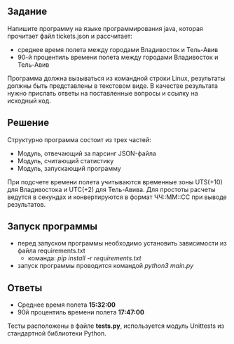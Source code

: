 ## Задание
Напишите программу на языке программирования java, которая прочитает файл tickets.json и рассчитает: 
- среднее время полета между городами Владивосток и Тель-Авив 
- 90-й процентиль времени полета между городами  Владивосток и Тель-Авив 

Программа должна вызываться из командной строки Linux, результаты должны быть представлены в текстовом виде. 
В качестве результата нужно прислать ответы на поставленные вопросы и ссылку на исходный код.

## Решение

Структурно программа состоит из трех частей:
- Модуль, отвечающий за парсинг JSON-файла
- Модуль, считающий статистику
- Модуль, запускающий программу

При подсчете времени полета учитываются временные зоны UTS(+10) для Владивостока и UTC(+2) для Тель-Авива. Для 
простоты расчеты ведутся в секундах и конвертируются в формат ЧЧ::ММ::СС при выводе результатов.

## Запуск программы
- перед запуском программы необходимо установить зависимости из файла requirements.txt
  - команда: *pip install -r requirements.txt*
- запуск программы проводится командой *python3 main.py*


## Ответы
- Среднее время полета **15:32:00**
- 90й процентиль времени полета **17:47:00**

Тесты расположены в файле **tests.py**, используется модуль Unittests из стандартной библиотеки Python.

